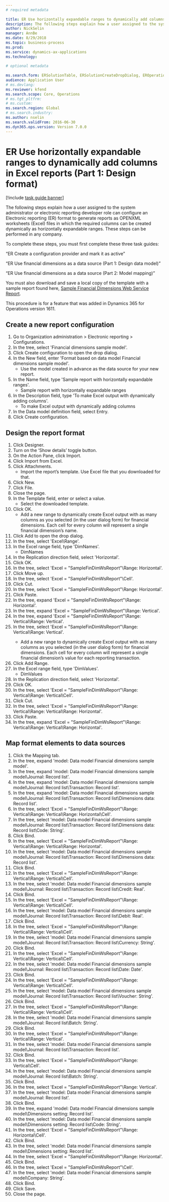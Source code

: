 ```yaml
--- 
# required metadata 
 
title: ER Use horizontally expandable ranges to dynamically add columns in Excel reports (Part 1 - Design format)
description: The following steps explain how a user assigned to the system administrator or electronic reporting developer role can configure an Electronic reporting (ER) format to generate reports as OPENXML worksheets (Excel) files in which the required columns can be created dynamically as horizontally expandable ranges. 
author: NickSelin
manager: AnnBe 
ms.date: 8/29/2018
ms.topic: business-process 
ms.prod:  
ms.service: dynamics-ax-applications 
ms.technology:  
 
# optional metadata 
 
ms.search.form: ERSolutionTable, ERSolutionCreateDropDialog, EROperationDesigner, ERComponentTypeDropDialog   
audience: Application User 
# ms.devlang:  
ms.reviewer: kfend
ms.search.scope: Core, Operations 
# ms.tgt_pltfrm:  
# ms.custom:  
ms.search.region: Global
# ms.search.industry: 
ms.author: nselin
ms.search.validFrom: 2016-06-30 
ms.dyn365.ops.version: Version 7.0.0 
---
```

# ER Use horizontally expandable ranges to dynamically add columns in Excel reports (Part 1: Design format)

[!include [task guide banner](../../includes/task-guide-banner.md)]

The following steps explain how a user assigned to the system administrator or electronic reporting developer role can configure an Electronic reporting (ER) format to generate reports as OPENXML worksheets (Excel) files in which the required columns can be created dynamically as horizontally expandable ranges. These steps can be performed in any company.

To complete these steps, you must first complete these three task guides: 

“ER Create a configuration provider and mark it as active”

“ER Use financial dimensions as a data source (Part 1: Design data model)”

“ER Use financial dimensions as a data source (Part 2: Model mapping)”

You must also download and save a local copy of the template with a sample report found here, [Sample Financial Dimensions Web Service Report](https://go.microsoft.com/fwlink/?linkid=862266).

This procedure is for a feature that was added in Dynamics 365 for Operations version 1611.


## Create a new report configuration
1. Go to Organization administration > Electronic reporting > Configurations.
2. In the tree, select 'Financial dimensions sample model'.
3. Click Create configuration to open the drop dialog.
4. In the New field, enter 'Format based on data model Financial dimensions sample model'.
    * Use the model created in advance as the data source for your new report.  
5. In the Name field, type 'Sample report with horizontally expandable ranges'.
    * Sample report with horizontally expandable ranges  
6. In the Description field, type 'To make Excel output with dynamically adding columns'.
    * To make Excel output with dynamically adding columns  
7. In the Data model definition field, select Entry.
8. Click Create configuration.

## Design the report format
1. Click Designer.
2. Turn on the ‘Show details’ toggle button.
3. On the Action Pane, click Import.
4. Click Import from Excel.
5. Click Attachments.
    * Import the report’s template. Use Excel file that you downloaded for that.  
6. Click New.
7. Click File.
8. Close the page.
9. In the Template field, enter or select a value.
    * Select the downloaded template.  
10. Click OK.
    * Add a new range to dynamically create Excel output with as many columns as you selected (in the user dialog form) for financial dimensions. Each cell for every column will represent a single financial dimension’s name.  
11. Click Add to open the drop dialog.
12. In the tree, select 'Excel\Range'.
13. In the Excel range field, type 'DimNames'.
    * DimNames  
14. In the Replication direction field, select 'Horizontal'.
15. Click OK.
16. In the tree, select 'Excel = "SampleFinDimWsReport"\Range<DimNames>: Horizontal'.
17. Click Move up.
18. In the tree, select 'Excel = "SampleFinDimWsReport"\Cell<DimNames>'.
19. Click Cut.
20. In the tree, select 'Excel = "SampleFinDimWsReport"\Range<DimNames>: Horizontal'.
21. Click Paste.
22. In the tree, expand 'Excel = "SampleFinDimWsReport"\Range<DimNames>: Horizontal'.
23. In the tree, expand 'Excel = "SampleFinDimWsReport"\Range<JournalLine>: Vertical'.
24. In the tree, expand 'Excel = "SampleFinDimWsReport"\Range<JournalLine>: Vertical\Range<TransactionLine>: Vertical'.
25. In the tree, select 'Excel = "SampleFinDimWsReport"\Range<JournalLine>: Vertical\Range<TransactionLine>: Vertical'.
    * Add a new range to dynamically create Excel output with as many columns as you selected (in the user dialog form) for financial dimensions. Each cell for every column will represent a single financial dimension’s value for each reporting transaction.  
26. Click Add Range.
27. In the Excel range field, type 'DimValues'.
    * DimValues  
28. In the Replication direction field, select 'Horizontal'.
29. Click OK.
30. In the tree, select 'Excel = "SampleFinDimWsReport"\Range<JournalLine>: Vertical\Range<TransactionLine>: Vertical\Cell<DimValues>'.
31. Click Cut.
32. In the tree, select 'Excel = "SampleFinDimWsReport"\Range<JournalLine>: Vertical\Range<TransactionLine>: Vertical\Range<DimValues>: Horizontal'.
33. Click Paste.
34. In the tree, expand 'Excel = "SampleFinDimWsReport"\Range<JournalLine>: Vertical\Range<TransactionLine>: Vertical\Range<DimValues>: Horizontal'.

## Map format elements to data sources
1. Click the Mapping tab.
2. In the tree, expand 'model: Data model Financial dimensions sample model'.
3. In the tree, expand 'model: Data model Financial dimensions sample model\Journal: Record list'.
4. In the tree, expand 'model: Data model Financial dimensions sample model\Journal: Record list\Transaction: Record list'.
5. In the tree, expand 'model: Data model Financial dimensions sample model\Journal: Record list\Transaction: Record list\Dimensions data: Record list'.
6. In the tree, select 'Excel = "SampleFinDimWsReport"\Range<JournalLine>: Vertical\Range<TransactionLine>: Vertical\Range<DimValues>: Horizontal\Cell<DimValues>'.
7. In the tree, select 'model: Data model Financial dimensions sample model\Journal: Record list\Transaction: Record list\Dimensions data: Record list\Code: String'.
8. Click Bind.
9. In the tree, select 'Excel = "SampleFinDimWsReport"\Range<JournalLine>: Vertical\Range<TransactionLine>: Vertical\Range<DimValues>: Horizontal'.
10. In the tree, select 'model: Data model Financial dimensions sample model\Journal: Record list\Transaction: Record list\Dimensions data: Record list'.
11. Click Bind.
12. In the tree, select 'Excel = "SampleFinDimWsReport"\Range<JournalLine>: Vertical\Range<TransactionLine>: Vertical\Cell<Credit>'.
13. In the tree, select 'model: Data model Financial dimensions sample model\Journal: Record list\Transaction: Record list\Credit: Real'.
14. Click Bind.
15. In the tree, select 'Excel = "SampleFinDimWsReport"\Range<JournalLine>: Vertical\Range<TransactionLine>: Vertical\Cell<Debit>'.
16. In the tree, select 'model: Data model Financial dimensions sample model\Journal: Record list\Transaction: Record list\Debit: Real'.
17. Click Bind.
18. In the tree, select 'Excel = "SampleFinDimWsReport"\Range<JournalLine>: Vertical\Range<TransactionLine>: Vertical\Cell<Currency>'.
19. In the tree, select 'model: Data model Financial dimensions sample model\Journal: Record list\Transaction: Record list\Currency: String'.
20. Click Bind.
21. In the tree, select 'Excel = "SampleFinDimWsReport"\Range<JournalLine>: Vertical\Range<TransactionLine>: Vertical\Cell<TransDate>'.
22. In the tree, select 'model: Data model Financial dimensions sample model\Journal: Record list\Transaction: Record list\Date: Date'.
23. Click Bind.
24. In the tree, select 'Excel = "SampleFinDimWsReport"\Range<JournalLine>: Vertical\Range<TransactionLine>: Vertical\Cell<TransVoucher>'.
25. In the tree, select 'model: Data model Financial dimensions sample model\Journal: Record list\Transaction: Record list\Voucher: String'.
26. Click Bind.
27. In the tree, select 'Excel = "SampleFinDimWsReport"\Range<JournalLine>: Vertical\Range<TransactionLine>: Vertical\Cell<TransBatch>'.
28. In the tree, select 'model: Data model Financial dimensions sample model\Journal: Record list\Batch: String'.
29. Click Bind.
30. In the tree, select 'Excel = "SampleFinDimWsReport"\Range<JournalLine>: Vertical\Range<TransactionLine>: Vertical'.
31. In the tree, select 'model: Data model Financial dimensions sample model\Journal: Record list\Transaction: Record list'.
32. Click Bind.
33. In the tree, select 'Excel = "SampleFinDimWsReport"\Range<JournalLine>: Vertical\Cell<Batch>'.
34. In the tree, select 'model: Data model Financial dimensions sample model\Journal: Record list\Batch: String'.
35. Click Bind.
36. In the tree, select 'Excel = "SampleFinDimWsReport"\Range<JournalLine>: Vertical'.
37. In the tree, select 'model: Data model Financial dimensions sample model\Journal: Record list'.
38. Click Bind.
39. In the tree, expand 'model: Data model Financial dimensions sample model\Dimensions setting: Record list'.
40. In the tree, select 'model: Data model Financial dimensions sample model\Dimensions setting: Record list\Code: String'.
41. In the tree, select 'Excel = "SampleFinDimWsReport"\Range<DimNames>: Horizontal\Cell<DimNames>'.
42. Click Bind.
43. In the tree, select 'model: Data model Financial dimensions sample model\Dimensions setting: Record list'.
44. In the tree, select 'Excel = "SampleFinDimWsReport"\Range<DimNames>: Horizontal'.
45. Click Bind.
46. In the tree, select 'Excel = "SampleFinDimWsReport"\Cell<CompanyName>'.
47. In the tree, select 'model: Data model Financial dimensions sample model\Company: String'.
48. Click Bind.
49. Click Save.
50. Close the page.

